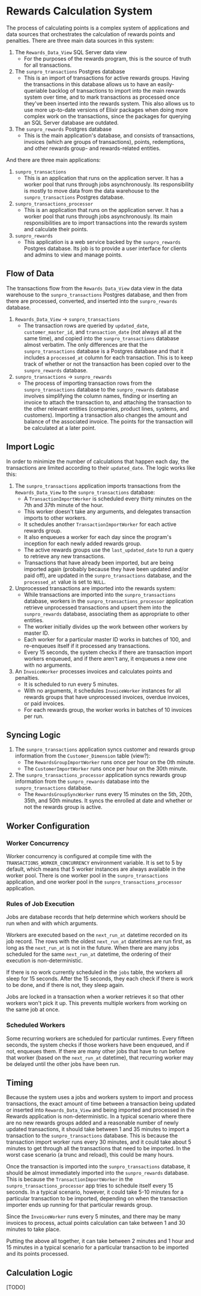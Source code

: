 # Rewards Calculation System

The process of calculating points is a complex system of applications and data sources that orchestrates the calculation of rewards points and penalties. There are three main data sources in this system:

1. The `Rewards_Data_View` SQL Server data view
    - For the purposes of the rewards program, this is the source of truth for all transactions.
2. The `sunpro_transactions` Postgres database
    - This is an import of transactions for active rewards groups. Having the transactions in this database allows us to have an easily-queriable backlog of transactions to import into the main rewards system over time, and to mark transactions as processed once they've been inserted into the rewards system. This also allows us to use more up-to-date versions of Elixir packages when doing more complex work on the transactions, since the packages for querying an SQL Server database are outdated.
3. The `sunpro_rewards` Postgres database
    - This is the main application's database, and consists of transactions, invoices (which are groups of transactions), points, redemptions, and other rewards group- and rewards-related entities.

And there are three main applications:

1. `sunpro_transactions`
    - This is an application that runs on the application server. It has a worker pool that runs through jobs asynchronously. Its responsibility is mostly to move data from the data warehouse to the `sunpro_transactions` Postgres database.
1. `sunpro_transactions_processor`
    - This is an application that runs on the application server. It has a worker pool that runs through jobs asynchronously. Its main responsibilities are to import transactions into the rewards system and calculate their points.
1. `sunpro_rewards`
    - This application is a web service backed by the `sunpro_rewards` Postgres database. Its job is to provide a user interface for clients and admins to view and manage points.

## Flow of Data

The transactions flow from the `Rewards_Data_View` data view in the data warehouse to the `sunpro_transactions` Postgres database, and then from there are processed, converted, and inserted into the `sunpro_rewards` database.

1. `Rewards_Data_View` -> `sunpro_transactions`
    - The transaction rows are queried by `updated_date`, `customer_master_id`, and `transaction_date` (not always all at the same time), and copied into the `sunpro_transactions` database almost verbatim. The only differences are that the `sunpro_transactions` database is a Postgres database and that it includes a `processed_at` column for each transaction. This is to keep track of whether or not the transaction has been copied over to the `sunpro_rewards` database.
2. `sunpro_transactions` -> `sunpro_rewards`
    - The process of importing transaction rows from the `sunpro_transactions` database to the `sunpro_rewards` database involves simplifying the column names, finding or inserting an invoice to attach the transaction to, and attaching the transaction to the other relevant entities (companies, product lines, systems, and customers). Importing a transaction also changes the amount and balance of the associated invoice. The points for the transaction will be calculated at a later point.

## Import Logic

In order to minimize the number of calculations that happen each day, the transactions are limited according to their `updated_date`. The logic works like this:

1. The `sunpro_transactions` application imports transactions from the `Rewards_Data_View` to the `sunpro_transactions` database:
    - A `TransactionImportWorker` is scheduled every thirty minutes on the 7th and 37th minute of the hour.
    - This worker doesn't take any arguments, and delegates transaction imports to other workers.
    - It schedules another `TransactionImportWorker` for each active rewards group.
    - It also enqueues a worker for each day since the program's inception for each newly added rewards group.
    - The active rewards groups use the `last_updated_date` to run a query to retrieve any new transactions.
    - Transactions that have already been imported, but are being imported again (probably because they have been updated and/or paid off), are updated in the `sunpro_transactions` database, and the `processed_at` value is set to `NULL`.
2. Unprocessed transactions are imported into the rewards system:
    - While transactions are imported into the `sunpro_transactions` database, workers in the `sunpro_transactions_processor` application retrieve unprocessed transactions and upsert them into the `sunpro_rewards` database, associating them as appropriate to other entities.
    - The worker initially divides up the work between other workers by master ID.
    - Each worker for a particular master ID works in batches of 100, and re-enqueues itself if it processed any transactions.
    - Every 15 seconds, the system checks if there are transaction import workers enqueued, and if there aren't any, it enqueues a new one with no arguments.
3. An `InvoiceWorker` processes invoices and calculates points and penalties.
    - It is scheduled to run every 5 minutes.
    - With no arguments, it schedules `InvoiceWorker` instances for all rewards groups that have unprocessed invoices, overdue invoices, or paid invoices.
    - For each rewards group, the worker works in batches of 10 invoices per run.

## Syncing Logic

1. The `sunpro_transactions` application syncs customer and rewards group information from the `Customer_Dimension` table (view?):
    - The `RewardsGroupImportWorker` runs once per hour on the 0th minute.
    - The `CustomerImportWorker` runs once per hour on the 30th minute.
2. The `sunpro_transactions_processor` application syncs rewards group information from the `sunpro_rewards` database into the `sunpro_transactions` database.
    - The `RewardsGroupSyncWorker` runs every 15 minutes on the 5th, 20th, 35th, and 50th minutes. It syncs the enrolled at date and whether or not the rewards group is active.

## Worker Configuration

### Worker Concurrency

Worker concurrency is configured at compile time with the `TRANSACTIONS_WORKER_CONCURRENCY` environment variable. It is set to 5 by default, which means that 5 worker instances are always available in the worker pool. There is one worker pool in the `sunpro_transactions` application, and one worker pool in the `sunpro_transactions_processor` application.

### Rules of Job Execution

Jobs are database records that help determine which workers should be run when and with which arguments.

Workers are executed based on the `next_run_at` datetime recorded on its job record. The rows with the oldest `next_run_at` datetimes are run first, as long as the `next_run_at` is not in the future. When there are many jobs scheduled for the same `next_run_at` datetime, the ordering of their execution is non-deterministic.

If there is no work currently scheduled in the `jobs` table, the workers all sleep for 15 seconds. After the 15 seconds, they each check if there is work to be done, and if there is not, they sleep again.

Jobs are locked in a transaction when a worker retrieves it so that other workers won't pick it up. This prevents multiple workers from working on the same job at once.

### Scheduled Workers

Some recurring workers are scheduled for particular runtimes. Every fifteen seconds, the system checks if those workers have been enqueued, and if not, enqueues them. If there are many other jobs that have to run before that worker (based on the `next_run_at` datetime), that recurring worker may be delayed until the other jobs have been run.

## Timing

Because the system uses a jobs and workers system to import and process transactions, the exact amount of time between a transaction being updated or inserted into `Rewards_Data_View` and being imported and processed in the Rewards application is non-deterministic. In a typical scenario where there are no new rewards groups added and a reasonable number of newly updated transactions, it should take between 1 and 35 minutes to import a transaction to the `sunpro_transactions` database. This is because the transaction import worker runs every 30 minutes, and it could take about 5 minutes to get through all the transactions that need to be imported. In the worst case scenario (a trunc and reload), this could be many hours.

Once the transaction is imported into the `sunpro_transactions` database, it should be almost immediately imported into the `sunpro_rewards` database. This is because the `TransactionImportWorker` in the `sunpro_transactions_processor` app tries to schedule itself every 15 seconds. In a typical scenario, however, it could take 5-10 minutes for a particular transaction to be imported, depending on when the transaction importer ends up running for that particular rewards group.

Since the `InvoiceWorker` runs every 5 minutes, and there may be many invoices to process, actual points calculation can take between 1 and 30 minutes to take place.

Putting the above all together, it can take between 2 minutes and 1 hour and 15 minutes in a typical scenario for a particular transaction to be imported and its points processed.

## Calculation Logic

[TODO]
